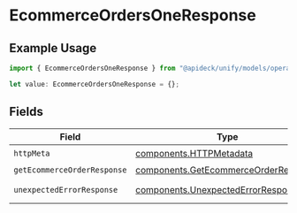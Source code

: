 # EcommerceOrdersOneResponse

## Example Usage

```typescript
import { EcommerceOrdersOneResponse } from "@apideck/unify/models/operations";

let value: EcommerceOrdersOneResponse = {};
```

## Fields

| Field                                                                                        | Type                                                                                         | Required                                                                                     | Description                                                                                  |
| -------------------------------------------------------------------------------------------- | -------------------------------------------------------------------------------------------- | -------------------------------------------------------------------------------------------- | -------------------------------------------------------------------------------------------- |
| `httpMeta`                                                                                   | [components.HTTPMetadata](../../models/components/httpmetadata.md)                           | :heavy_check_mark:                                                                           | N/A                                                                                          |
| `getEcommerceOrderResponse`                                                                  | [components.GetEcommerceOrderResponse](../../models/components/getecommerceorderresponse.md) | :heavy_minus_sign:                                                                           | Orders                                                                                       |
| `unexpectedErrorResponse`                                                                    | [components.UnexpectedErrorResponse](../../models/components/unexpectederrorresponse.md)     | :heavy_minus_sign:                                                                           | Unexpected error                                                                             |